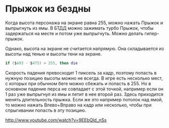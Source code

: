 # Прыжок из бездны

Когда высота персонажа на экране равна 255, можно нажать Прыжок и выпрыгнуть из ямы. В БТДД можно зажимать турбо Прыжок, чтобы задержаться на месте и потом уже выпрыгнуть. Можно делать гипер-прыжок.

Однако, высота на экране не считается напрямую. Она складывается из высоты над тенью и высоты тени на экране.
```lua
if ($493 - $475) > 255, then die
```

Скорость падения превосходит 1 пиксель за кадр, поэтому попасть в нужную позицию высоты можно не всегда. В игре есть несколько мест, с которых при обычном беге можно сбежать и попасть в 255. Но в основном падение перса не совпадает с этой точкой, например если он 1 раз уже выпрыгнул из ямы и летит в нее второй раз. Здесь приходится менять длительность прыжка. Если же это например потолок над ямой, то можно нажать Влево+Вправо на кадр или несколько, чтобы при спрыгивании попасть в эту позицию.

http://www.youtube.com/watch?v=9EEbQld_nSs
